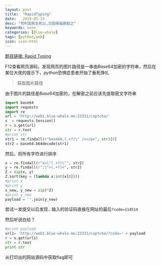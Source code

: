 ```yaml
---
layout: post
title:  "RapidTyping"
date:   2019-05-15
desc: "苟利国家生死以,岂因祸福避趋之"
keywords: none
categories: [Blue-whale]
tags: [python,web]
icon: icon-html
---
```


[题目链接: Rapid Typing](http://123.207.149.64:23331/captcha/)

F12查看网页源码，发现网页的图片路径是一串由$Base64$加密的字符串，然后在某位大佬的提示下，$python$恐惧症患者开始了垂死挣扎

> 获取图片路径

由于图片的路径是$Base64$加密的，在解密之前应该先提取密文字符串

``` python
import base64
import requests
import re
url = 'http://web1.blue-whale.me:23331/captcha/'
s  = requests.Session()
r = s.get(url)
str = r.text
#print str
str1 = re.findall(r"base64,(.+?)\" /></p>", str)[0]
str2 = base64.b64decode(str1)
```

然后，将所有字符进行排序

``` python
x = re.findall(r"x=\"(.+?)\"", str2)
y = re.findall(r";\">(.+?)<", str2)
Z = zip(x, y)
Z.sort(key = (lambda x:int(x[0])))
#print x
#print y
x_new, y_new = zip(*Z)
#print y_new
payload = ''.join(y_new)
```

尝试一发提交以后发现...输入的验证码直接在网址的最后`?code=114514`

然后听说白给？

```python
#print payload
url1= 'http://web1.blue-whale.me:23331/captcha/?code=' + payload
r = s.get(url1)
str = r.text
print str
```

从打印出的网站源码中获取flag即可